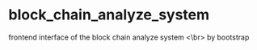 # block_chain_analyze_system
frontend interface of the block chain analyze system <\br>
by bootstrap

